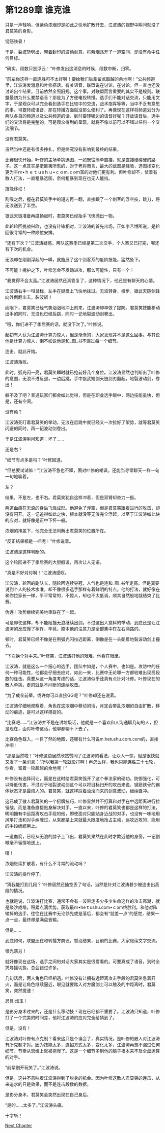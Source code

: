 # 第1289章 谁克谁

只是一声轻响，但紫色浓烟却是如此之快地扩散开去，江波涛的视野中瞬间就没了君莫笑的身影。

钢筋铁骨！

于是，裂波斩劈出，带着封印的波动剑意，将紫烟荡开了一道空间，却没有命中任何目标。

“确实，段数只是浮云！”叶修发出这消息的时候，段数中断，归零。

“前辈你这样一直连胜可不太好啊！要给我们后辈留点超越的余地啊！”公共频道里，江波涛发消息和叶修搭话。有关语音，联盟说在讨论，在讨论，但一直也还没讨论出个结果，目前依然全照旧规。这个事，对联盟而言重要的其实不是规则。联盟最初为什么要禁语音？那是为了方便电视转播。选手们不能对话交流，只能用文字，于是观众可以完全看到选手在比较中的交流，战术指挥等等，当中不乏有意思的事。可要转成语音，那在转播方面就没那么便利了。再像现在这样将频道划分为两队各自的频道以及公共频道的话，到时要转哪边的语音好呢？开放语音后，选手们的交流将是完整的，可是观众得到的呈现，就将不像以前可以不错过任何一个交流细节。

没有君莫笑。

虽然当中还是有很多挣扎，但是终究没有影响到最终的结果。

比赛很快开始，叶修的主场单挑选图，一如既往简单直接，就是直接硬碰硬的路子。这一点其实是挺匪夷所思的，对于老将而言，最大的武器是经验，选图找变化更为丰ｍ•ｈｅｔｕsｈｕ•ｃｏm.ｃoｍ富的对他们更有利。但叶修却不，仗着有散人打法，一直粗暴选图，奈何粗暴到现在也无人能挡。

技能移动！

割喉之后，握在君莫笑手中的短刃再一翻，直接跟了一个刺客的浮空技，跳刀，将无浪送到了半空。

银武天链准备再度扬起时，君莫笑已经抬手飞快抛出一物。

此轮轮回挑战兴欣，也没有针锋相对，江波涛的首先出场，正如李艺博所说，是轮回很寻常的一种顺位安排。

“还有下次？”江波涛疑惑，两队这赛季已经是第二次交手，个人赛又已打完，哪还有下次的机会。

无浪却在刚刚浮起的一瞬，就施展了这个剑客系的低阶技能，猛然坠下。

不可能！掩护之下，叶修怎会不发动进攻，那么可能性，只有一个！

“我觉得不会太高。”江波涛居然还真答复了，这种情况下，他还是有聊天的心情。

江波涛右手一甩鼠标，左手在键盘上飞快地抹过。无浪转身，撤步，银武天链剑锋向外倒翻出去，裂波斩！

而眼下，君莫笑已经气势汹汹地冲上前来，江波涛却早做了提防。君莫笑技能移动出手的同时，无浪也已经后跳，同时一记地裂波动剑卷出。

“哦，你们进不了季后赛的话，就没下次了。”叶修说。

起初有人认为江波涛计算力惊人，但是渐渐的，大家发现并不是这么回事。与其说他是计算力惊人，倒不如说他是和_图_书不漏过每一个细节。

连击，就此开始。

江波涛落败。

此时，弧光闪一亮，君莫笑瞬时就已抢前好几个身位。江波涛显然也判断出了叶修的意图，无浪不进反退，一边后跳，手中银武短剑天链剑刃翻起，地裂波动剑，卷出！

躲不及了吧？普通玩家们都会如此觉得，但是在职业选手眼中，两边技能虽快，但是，还有空间。

没有动？

江波涛死盯着君莫笑的举动，无浪在后跳中就已经又一次拉好了架势，就等君莫笑闪避的同时，再一记波动剑卷出。

于是江波涛瞬间知道：坏了……

还是右？

“细节有点多是吗？”叶修回道。

“但总要试试嘛！”江波涛不急也不躁，面对叶修的嘲讽，还能当寻常聊天一样一句一句地聊着。

左？

结果，不是左，也不右。君莫笑犹自这样冲着，但是双臂却奋力一振。

两道血痕在无浪的身后飞溅成形。他避免了浮空，但是君莫笑跟着进行的攻击，却没有闪开。这一记追得如此之快，根本就没等无浪完全浮起，以至于江波涛如此快的应对，就好像是正中下怀一般。

浓烟的掩盖下，他完全无法判断出君莫笑的位置所在。

“反正结果都是一样呢！”叶修说着。

江波涛是这样判断的。

这个轮回进不了季后赛的大胆假设，再次让人无语。

“真是不好对付啊！”江波涛感叹。

江波涛，轮回的副队长，随轮回连续夺冠，人气也是连和_图_书年走高。但是真要说到个人的技术水准，却不像很多选手那样有着鲜明的特点。他的打法，就好像在和你拉家长一样，平平常常的，不惊人，却也不太低调，顺其自然般地就结束了比赛。

伪连！攻势继续完美地串联在了一起。

可是即使这样，却不能阻挡无浪继续出剑。不过这出人意料的举动，到底还是让江波涛的反应慢了稍许，毕竟，原本他的注意力是全部集中在左右两路的。

顿时，君莫笑已经不像是在用弧光闪拉近距离，倒像是在一头朝着地裂波动剑上撞去。

“下次换个对手来。”叶修笑，江波涛打他的艰难，他看在眼里。

江波涛，就是这么一个细心的选手。团队中如是，个人赛中，也如是。攻防中的任何一种可能性，他都会仔细去应对。如此一来，比赛中无论哪一方都较难出现高段数的连击。真要从这一角度考虑的话，江波涛似乎还真有点针对叶修。叶修现在的散人单挑，走的就是不间断的连续攻击。

“为了成全前辈，或许你可以直接GG呢？”叶修却还在说着。

江波涛仔细地观察着，角色在这浓烟中移动的话，肯定会带乱浓烟的自由扩散，移动的痕迹，是可以这样捕捉的。

“比赛吧……”江波涛并不是在讲垃圾话，他就是一个喜欢和人沟通聊几句的人，但是现在，面对叶修这话，他聊都聊不下去了。

比赛角色载入，一目了然的地图，还哪有什么可说m.hetushu.com.com的，直接冲呗！

“那是当然啦！”叶修这边居然欣然赞同了江波涛的看法，让众人一惊，但是很快就又发了一条消息：“所以我第一轮就没打啊！再怎么样，我也只能连胜三十七轮，你看，留着一轮超越的余地呢！”

叶修没有选择闪让，而是在这时给君莫笑强开了这个拳法家的硬功。防御强化，可以降低伤害，不过对于地裂波动剑这个可以将目标扫开的攻击来说，钢筋铁骨的霸体状态才是最烦人的。君莫笑，就这样踩着滚滚而来的剑意波动，继续直冲。

这已成了散人君莫笑的一个招牌技巧，叶修显然并不打算和对手在中远距离进行拉锯战，而是准备直接贴身解决对手。一直以来，叶修的君莫笑也都是这样的打法，明明拥有中远距离攻击手段的他，即使面对只能贴身近战的对手，也没有一味地用风筝打法和对手纠缠过，从来都是上来就最大限度地抢占主动，远攻近攻的，能用的手段统统用上。

一道血箭，已经从无浪的脖子上飞出，君莫笑果然在此时才欺近他的身旁，一记割喉毫不留情地送上。

噗！

浓烟继续扩散着，有什么不寻常的流动吗？

江波涛的操作停了。

“猜我能打到几段？”叶修居然还抽空丢了句话，当然是针对江波涛甚少被连击出高段的情况。

也就是说，江波涛打比赛，通常不会有一波带走多少多少生命这样的攻击高潮，就是聚沙成塔，积累点滴优势，获取最ｍ•heｔushu.com•ｃom终胜利。和他对阵输掉的选手，往往在比赛中无论领先或是落后，都会有“就差一点”的感觉，结果一点一点，最终却是满盘皆输。

但是……

到底如何，联盟还在和转播方商议，暂没结果，目前的比赛，大家继续文字交流。

银光落刃！

就好像现在这场，选手之间的对话大家其实是很爱看的。可要真成了语音，到时全凭导播切换，总会错过许多。

几句话后，两人角色已经相遇。叶修没有让拥有远距离攻击手段的君莫笑急着开火，而是让角色继续逼近，眼见就要踏入对方魔剑士可以触及的中距离时，君莫笑，突然提速！

忍具·烟玉！

是影分身术过来的，还是什么移动技？现在已经都不重要了。江波涛只知道，叶修打了一个完美的时间差，他将江波涛的应对完全给猜到了。

但是，没有！

江波涛对叶修有点克制？看来这只是个误会了，真实情况，是叶修的散人对江波涛有所克制才对。因为技能太多，连招方式太多，变化太多，江波涛再想不漏过任何细节，节奏从思维上就被拖慢了。这是一个细节多到他的脑子根本来不及全盘运算的对手。

“前辈别开玩笑了。”江波涛说。

但是，这并不意味着江波涛得到了脱身的机会。因为叶修这散人君莫笑的连击，从来追求的只是效果，而不是连击段数的数据。

是影分身术，君莫笑会突然出现在自己身后。

“是的……太多了。”江波涛头痛。

十字斩！



[Next Chapter](%E7%AC%AC1290%E7%AB%A0%20%E7%81%AB%E5%8A%9B%E7%BA%BF.md)